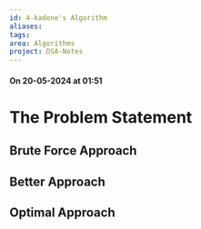 ```yaml
---
id: 4-kadene's Algorithm
aliases: 
tags: 
area: Algorithms
project: DSA-Notes
---
```

#### On 20-05-2024 at 01:51

# The Problem Statement
## Brute Force Approach
## Better Approach
## Optimal Approach